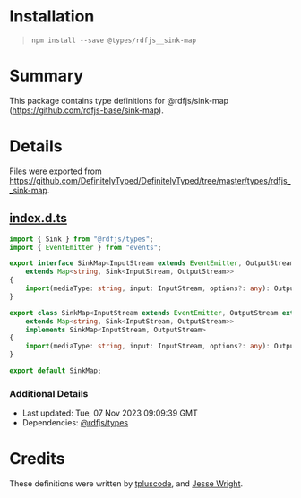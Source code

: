 # Installation
> `npm install --save @types/rdfjs__sink-map`

# Summary
This package contains type definitions for @rdfjs/sink-map (https://github.com/rdfjs-base/sink-map).

# Details
Files were exported from https://github.com/DefinitelyTyped/DefinitelyTyped/tree/master/types/rdfjs__sink-map.
## [index.d.ts](https://github.com/DefinitelyTyped/DefinitelyTyped/tree/master/types/rdfjs__sink-map/index.d.ts)
````ts
import { Sink } from "@rdfjs/types";
import { EventEmitter } from "events";

export interface SinkMap<InputStream extends EventEmitter, OutputStream extends EventEmitter>
    extends Map<string, Sink<InputStream, OutputStream>>
{
    import(mediaType: string, input: InputStream, options?: any): OutputStream | null;
}

export class SinkMap<InputStream extends EventEmitter, OutputStream extends EventEmitter>
    extends Map<string, Sink<InputStream, OutputStream>>
    implements SinkMap<InputStream, OutputStream>
{
    import(mediaType: string, input: InputStream, options?: any): OutputStream | null;
}

export default SinkMap;

````

### Additional Details
 * Last updated: Tue, 07 Nov 2023 09:09:39 GMT
 * Dependencies: [@rdfjs/types](https://npmjs.com/package/@rdfjs/types)

# Credits
These definitions were written by [tpluscode](https://github.com/tpluscode), and [Jesse Wright](https://github.com/jeswr).
